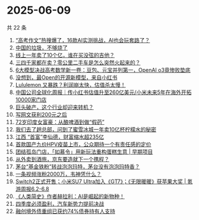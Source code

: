 # 2025-06-09

共 22 条

<!-- BEGIN 36KR -->
<!-- 最后更新时间 2025-06-09 05:14:18 +0800 -->
1. [“高考作文”热搜爆了，16款AI实测挑战，AI也会玩套路了？](https://36kr.com/p/3326443276036612)
1. [中国的垃圾，不够烧了](https://36kr.com/p/3324961495738884)
1. [线上一年卖了10个亿，谁在买没弦的吉他？](https://36kr.com/p/3327116268825091)
1. [三四千家都在卖？零公里二手车是怎么突然火起来的？](https://36kr.com/p/3320890610869508)
1. [6大模型决战高考数学新一卷：豆包、元宝并列第一，OpenAI o3竟惨败垫底](https://36kr.com/p/3327002259187977)
1. [没想到，最Open的开源新模型，来自小红书](https://36kr.com/p/3325904379423233)
1. [Lululemon 又暴跌？利润崩太快，估值杀太慢！](https://36kr.com/p/3326316968438274)
1. [中国公司全球化周报｜传小红书估值升至260亿美元/小米未来5年在海外开拓10000家门店](https://36kr.com/p/3325936156305668)
1. [巨头破产，这个行业却迎来转机？](https://36kr.com/p/3326214904178951)
1. [写网文获利200元之后](https://36kr.com/p/3326327686048008)
1. [72岁印度女富豪：从酿啤酒到做“假药”](https://36kr.com/p/3326038693013767)
1. [我们去了趟总部，问到了蜜雪冰城一年卖10亿杯柠檬水的秘密](https://36kr.com/p/3325762137123330)
1. [江西 “首富”李仙德，财富缩水超235亿](https://36kr.com/p/3327189964596480)
1. [首款国产九价HPV疫苗上市，公众期待一个有责任感的定价](https://36kr.com/p/3326465824221699)
1. [团结孤岛门店，「如慕令」用新玩法重构蛋糕生意 | 早期项目](https://36kr.com/p/3325001859508482)
1. [从外卖到酒旅，京东要造就下一个携程？](https://36kr.com/p/3326213737294339)
1. [茅台“基金铁粉”转战泡泡玛特，茅台没有泡泡玛特香？](https://36kr.com/p/3323215912101128)
1. [一条视频涨粉2000万，韦神凭什么？](https://36kr.com/p/3327320017824000)
1. [Switch2正式开售；小米SU7 Ultra加入《GT7》；《无限暖暖》获苹果大奖 | 氪游周报6.2-6.8](https://36kr.com/p/3327445663033856)
1. [《人类简史》作者赫拉利：AI是崛起的新物种！](https://36kr.com/p/3325907114600969)
1. [四季度必须盈利，汽车新势力提前决战](https://36kr.com/p/3327137473177864)
1. [融创境外债重组已获约74%债券持有人支持](https://36kr.com/p/3327427573606912)
<!-- END 36KR -->